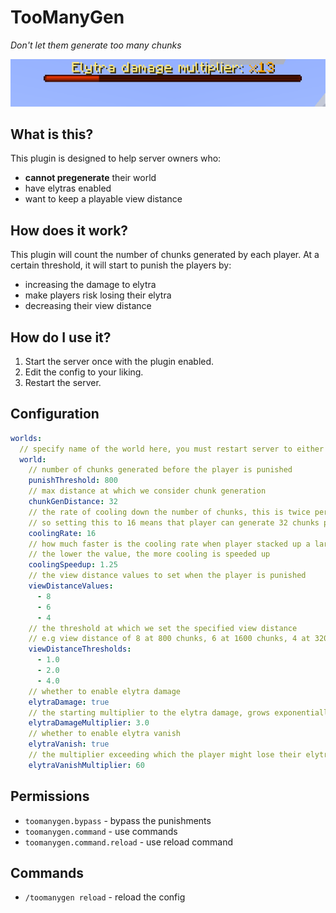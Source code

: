 # TooManyGen

*Don't let them generate too many chunks*

![Bossbar](assets/bossbar.png)

## What is this?
This plugin is designed to help server owners who:
- **cannot pregenerate** their world
- have elytras enabled
- want to keep a playable view distance

## How does it work?
This plugin will count the number of chunks generated by each player. At a certain
threshold, it will start to punish the players by:
- increasing the damage to elytra
- make players risk losing their elytra
- decreasing their view distance

## How do I use it?
1. Start the server once with the plugin enabled.
2. Edit the config to your liking.
3. Restart the server.

## Configuration
```yaml
worlds:
  // specify name of the world here, you must restart server to either add or remove worlds from the config
  world:
    // number of chunks generated before the player is punished
    punishThreshold: 800
    // max distance at which we consider chunk generation
    chunkGenDistance: 32
    // the rate of cooling down the number of chunks, this is twice per second
    // so setting this to 16 means that player can generate 32 chunks per second
    coolingRate: 16
    // how much faster is the cooling rate when player stacked up a large number
    // the lower the value, the more cooling is speeded up
    coolingSpeedup: 1.25
    // the view distance values to set when the player is punished
    viewDistanceValues:
      - 8
      - 6
      - 4
    // the threshold at which we set the specified view distance
    // e.g view distance of 8 at 800 chunks, 6 at 1600 chunks, 4 at 3200 chunks
    viewDistanceThresholds:
      - 1.0
      - 2.0
      - 4.0
    // whether to enable elytra damage
    elytraDamage: true
    // the starting multiplier to the elytra damage, grows exponentially
    elytraDamageMultiplier: 3.0
    // whether to enable elytra vanish
    elytraVanish: true
    // the multiplier exceeding which the player might lose their elytra
    elytraVanishMultiplier: 60
```

## Permissions
- `toomanygen.bypass` - bypass the punishments
- `toomanygen.command` - use commands
- `toomanygen.command.reload` - use reload command

## Commands
- `/toomanygen reload` - reload the config
